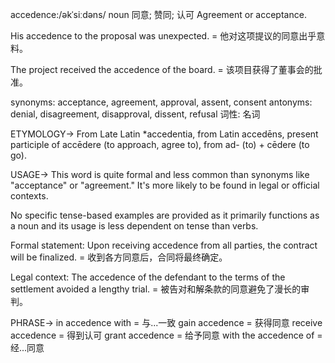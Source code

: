 accedence:/əkˈsiːdəns/
noun
同意; 赞同; 认可
Agreement or acceptance.

His accedence to the proposal was unexpected. = 他对这项提议的同意出乎意料。

The project received the accedence of the board. = 该项目获得了董事会的批准。

synonyms: acceptance, agreement, approval, assent, consent
antonyms: denial, disagreement, disapproval, dissent, refusal
词性: 名词

ETYMOLOGY->
From Late Latin *accedentia, from Latin accedēns, present participle of accēdere (to approach, agree to), from ad- (to) + cēdere (to go).

USAGE->
This word is quite formal and less common than synonyms like "acceptance" or "agreement."  It's more likely to be found in legal or official contexts.

No specific tense-based examples are provided as it primarily functions as a noun and its usage is less dependent on tense than verbs.

Formal statement:
Upon receiving accedence from all parties, the contract will be finalized. = 收到各方同意后，合同将最终确定。

Legal context:
The accedence of the defendant to the terms of the settlement avoided a lengthy trial. = 被告对和解条款的同意避免了漫长的审判。


PHRASE->
in accedence with =  与...一致
gain accedence = 获得同意
receive accedence =  得到认可
grant accedence =  给予同意
with the accedence of =  经...同意
